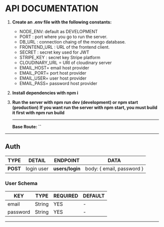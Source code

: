 # API DOCUMENTATION

1. **Create an .env file with the following constants:**

   - NODE_ENV: default as DEVELOPMENT
   - PORT : port where you go to run the server.
   - DB_URL : connection chaing of the mongo database.
   - FRONTEND_URL : URL of the frontend client.
   - SECRET : secret key used for JWT
   - STRIPE_KEY : secret key Stripe platform
   - CLOUDINARY_URL = URI of cloudinary server
   - EMAIL_HOST= email host provider
   - EMAIL_PORT= port host provider
   - EMAIL_USER= user host provider
   - EMAIL_PASS= password host provider

2. **Install dependencies with npm i**
3. **Run the server with npm run dev (development) or npm start (production)**
   **If you want run the server with npm start, you must build it first with npm run build**

   ---

   **Base Route: ``**

 <hr/>

## Auth

|    TYPE    |                    DETAIL                     |            ENDPOINT             |                              DATA                              |
| :--------: | :-------------------------------------------: | :-----------------------------: | :------------------------------------------------------------: |
|  **POST**  |                  login user                   |         **users/login**         |                   body: { email, password }                    |

### User Schema

| KEY                  | TYPE                            | REQUIRED | DEFAULT                  |
| -------------------- | ------------------------------- | -------- | ------------------------ |
| email                | String                          | YES      | -                        |
| password             | String                          | YES      | -                        |

<hr/>

